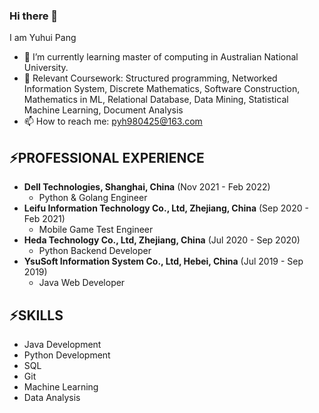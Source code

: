 ### Hi there 👋

I am Yuhui Pang

- 🌱 I’m currently learning master of computing in Australian National University.
- 🔭 Relevant Coursework: Structured programming, Networked Information System, Discrete Mathematics, Software
Construction, Mathematics in ML, Relational Database, Data Mining, Statistical Machine Learning, Document Analysis
- 📫 How to reach me: pyh980425@163.com

<!--
**pyh1998/pyh1998** is a ✨ _special_ ✨ repository because its `README.md` (this file) appears on your GitHub profile.

Here are some ideas to get you started:

- 🔭 I’m currently working on ...
- 🌱 I’m currently learning ...
- 👯 I’m looking to collaborate on ...
- 🤔 I’m looking for help with ...
- 💬 Ask me about ...
- 📫 How to reach me: ...
- 😄 Pronouns: ...
- ⚡ Fun fact: ...
-->


<!--![Github stats]( https://github-readme-stats.vercel.app/api?username=pyh1998&theme=highcontrast&show_icons=true&count_private=true )

![Top Languages Card](https://github-readme-stats.vercel.app/api/top-langs/?username=shinokada)-->

## ⚡PROFESSIONAL EXPERIENCE
- **Dell Technologies, Shanghai, China** (Nov 2021 - Feb 2022)
  - Python & Golang Engineer
- **Leifu Information Technology Co., Ltd, Zhejiang, China** (Sep 2020 - Feb 2021)
  - Mobile Game Test Engineer
- **Heda Technology Co., Ltd, Zhejiang, China** (Jul 2020 - Sep 2020)
  - Python Backend Developer
- **YsuSoft Information System Co., Ltd, Hebei, China** (Jul 2019 - Sep 2019)
  - Java Web Developer
  
## ⚡SKILLS
- Java Development
- Python Development
- SQL
- Git
- Machine Learning
- Data Analysis

